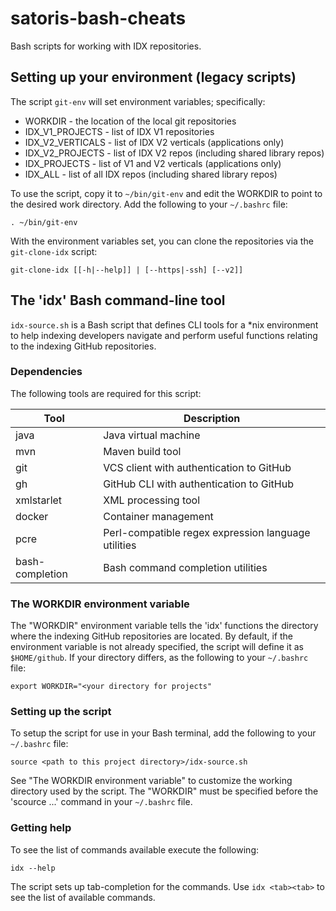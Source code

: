 # satoris-bash-cheats
Bash scripts for working with IDX repositories.

## Setting up your environment (legacy scripts)
The script `git-env` will set environment variables; specifically:
* WORKDIR - the location of the local git repositories
* IDX_V1_PROJECTS - list of IDX V1 repositories
* IDX_V2_VERTICALS - list of IDX V2 verticals (applications only)
* IDX_V2_PROJECTS - list of IDX V2 repos (including shared library repos)
* IDX_PROJECTS - list of V1 and V2 verticals (applications only)
* IDX_ALL - list of all IDX repos (including shared library repos)

To use the script, copy it to `~/bin/git-env` and edit the WORKDIR to point to the desired work directory. Add the following to your `~/.bashrc` file:
```
. ~/bin/git-env
```
With the environment variables set, you can clone the repositories via the `git-clone-idx` script:
```
git-clone-idx [[-h|--help]] | [--https|-ssh] [--v2]]
```

## The 'idx' Bash command-line tool

`idx-source.sh` is a Bash script that defines CLI tools for a *nix environment to help indexing developers navigate and perform useful functions
relating to the indexing GitHub repositories.

### Dependencies

The following tools are required for this script:

Tool | Description
---- | -----------
java | Java virtual machine
mvn | Maven build tool
git | VCS client with authentication to GitHub
gh | GitHub CLI with authentication to GitHub
xmlstarlet | XML processing tool
docker | Container management
pcre | Perl-compatible regex expression language utilities
bash-completion | Bash command completion utilities

### The WORKDIR environment variable

The "WORKDIR" environment variable tells the 'idx' functions the directory where the indexing GitHub repositories are located. 
By default, if the environment variable is not already specified, the script will define it as `$HOME/github`. If your directory 
differs, as the following to your `~/.bashrc` file:

```
export WORKDIR="<your directory for projects"
```

### Setting up the script

To setup the script for use in your Bash terminal, add the following to your `~/.bashrc` file:

```
source <path to this project directory>/idx-source.sh
```

See "The WORKDIR environment variable" to customize the working directory used by the script. The "WORKDIR" must be specified before the 'scource ...' command
in your `~/.bashrc` file.

### Getting help

To see the list of commands available execute the following:

```
idx --help
```

The script sets up tab-completion for the commands. Use `idx <tab><tab>` to see the list of available commands. 
